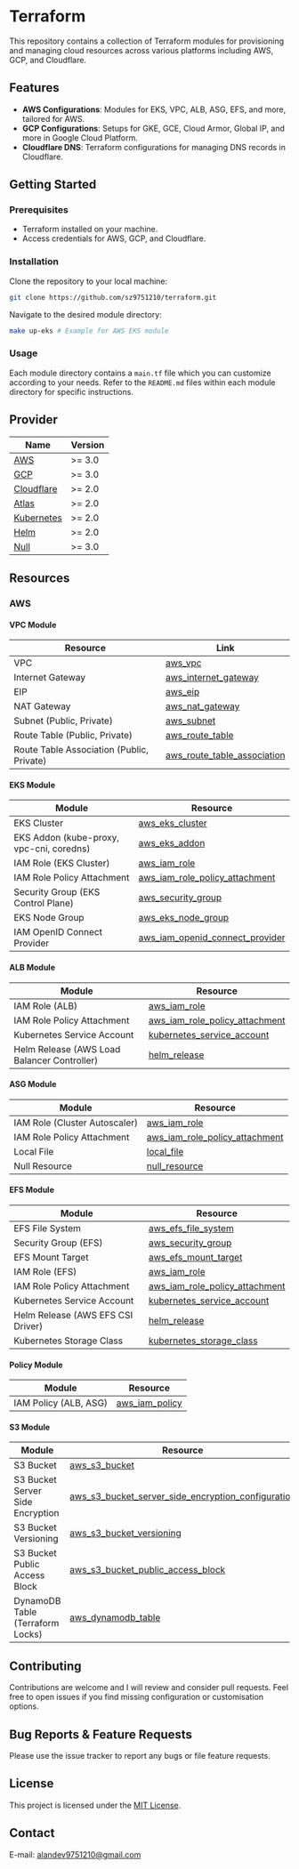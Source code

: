# Terraform

This repository contains a collection of Terraform modules for provisioning and managing cloud resources across various platforms including AWS, GCP, and Cloudflare.

## Features

- **AWS Configurations**: Modules for EKS, VPC, ALB, ASG, EFS, and more, tailored for AWS.
- **GCP Configurations**: Setups for GKE, GCE, Cloud Armor, Global IP, and more in Google Cloud Platform.
- **Cloudflare DNS**: Terraform configurations for managing DNS records in Cloudflare.

## Getting Started

### Prerequisites

- Terraform installed on your machine.
- Access credentials for AWS, GCP, and Cloudflare.

### Installation

Clone the repository to your local machine:

```bash
git clone https://github.com/sz9751210/terraform.git
```

Navigate to the desired module directory:

```bash
make up-eks # Example for AWS EKS module
```

### Usage

Each module directory contains a `main.tf` file which you can customize according to your needs. Refer to the `README.md` files within each module directory for specific instructions.


## Provider

| Name | Version |
| --- | --- |
| [AWS](https://registry.terraform.io/providers/hashicorp/aws/latest) | >= 3.0 |
| [GCP](https://registry.terraform.io/providers/hashicorp/google/latest) | >= 3.0 |
| [Cloudflare](https://registry.terraform.io/providers/cloudflare/cloudflare/latest) | >= 2.0 |
| [Atlas](https://registry.terraform.io/providers/hashicorp/atlas/latest) | >= 2.0 |
| [Kubernetes](https://registry.terraform.io/providers/hashicorp/kubernetes/latest) | >= 2.0 |
| [Helm](https://registry.terraform.io/providers/hashicorp/helm/latest) | >= 2.0 |
| [Null](https://registry.terraform.io/providers/hashicorp/null/latest) | >= 3.0 |

## Resources

### AWS

#### VPC Module
| Resource | Link |
| --- | --- |
| VPC | [aws_vpc](https://registry.terraform.io/providers/hashicorp/aws/latest/docs/resources/vpc) |
| Internet Gateway | [aws_internet_gateway](https://registry.terraform.io/providers/hashicorp/aws/latest/docs/resources/internet_gateway) |
| EIP | [aws_eip](https://registry.terraform.io/providers/hashicorp/aws/latest/docs/resources/eip) |
| NAT Gateway | [aws_nat_gateway](https://registry.terraform.io/providers/hashicorp/aws/latest/docs/resources/nat_gateway) |
| Subnet (Public, Private) | [aws_subnet](https://registry.terraform.io/providers/hashicorp/aws/latest/docs/resources/subnet) |
| Route Table (Public, Private) | [aws_route_table](https://registry.terraform.io/providers/hashicorp/aws/latest/docs/resources/route_table) |
| Route Table Association (Public, Private) | [aws_route_table_association](https://registry.terraform.io/providers/hashicorp/aws/latest/docs/resources/route_table_association) |

#### EKS Module
| Module | Resource |
| --- | --- |
| EKS Cluster | [aws_eks_cluster](https://registry.terraform.io/providers/hashicorp/aws/latest/docs/resources/eks_cluster) |
| EKS Addon (kube-proxy, vpc-cni, coredns) | [aws_eks_addon](https://registry.terraform.io/providers/hashicorp/aws/latest/docs/resources/eks_addon) |
| IAM Role (EKS Cluster) | [aws_iam_role](https://registry.terraform.io/providers/hashicorp/aws/latest/docs/resources/iam_role) |
| IAM Role Policy Attachment | [aws_iam_role_policy_attachment](https://registry.terraform.io/providers/hashicorp/aws/latest/docs/resources/iam_role_policy_attachment) |
| Security Group (EKS Control Plane) | [aws_security_group](https://registry.terraform.io/providers/hashicorp/aws/latest/docs/resources/security_group) |
| EKS Node Group | [aws_eks_node_group](https://registry.terraform.io/providers/hashicorp/aws/latest/docs/resources/eks_node_group) |
| IAM OpenID Connect Provider | [aws_iam_openid_connect_provider](https://registry.terraform.io/providers/hashicorp/aws/latest/docs/resources/iam_openid_connect_provider) |

#### ALB Module
| Module | Resource |
| --- | --- |
| IAM Role (ALB) | [aws_iam_role](https://registry.terraform.io/providers/hashicorp/aws/latest/docs/resources/iam_role) |
| IAM Role Policy Attachment | [aws_iam_role_policy_attachment](https://registry.terraform.io/providers/hashicorp/aws/latest/docs/resources/iam_role_policy_attachment) |
| Kubernetes Service Account | [kubernetes_service_account](https://registry.terraform.io/providers/hashicorp/kubernetes/latest/docs/resources/service_account) |
| Helm Release (AWS Load Balancer Controller) | [helm_release](https://registry.terraform.io/providers/hashicorp/helm/latest/docs/resources/release) |

#### ASG Module
| Module | Resource |
| --- | --- |
| IAM Role (Cluster Autoscaler) | [aws_iam_role](https://registry.terraform.io/providers/hashicorp/aws/latest/docs/resources/iam_role) |
| IAM Role Policy Attachment | [aws_iam_role_policy_attachment](https://registry.terraform.io/providers/hashicorp/aws/latest/docs/resources/iam_role_policy_attachment) |
| Local File | [local_file](https://registry.terraform.io/providers/hashicorp/local/latest/docs/resources/file) |
| Null Resource | [null_resource](https://registry.terraform.io/providers/hashicorp/null/latest/docs/resources/resource) |

#### EFS Module
| Module | Resource |
| --- | --- |
| EFS File System | [aws_efs_file_system](https://registry.terraform.io/providers/hashicorp/aws/latest/docs/resources/efs_file_system) |
| Security Group (EFS) | [aws_security_group](https://registry.terraform.io/providers/hashicorp/aws/latest/docs/resources/security_group) |
| EFS Mount Target | [aws_efs_mount_target](https://registry.terraform.io/providers/hashicorp/aws/latest/docs/resources/efs_mount_target) |
| IAM Role (EFS) | [aws_iam_role](https://registry.terraform.io/providers/hashicorp/aws/latest/docs/resources/iam_role) |
| IAM Role Policy Attachment | [aws_iam_role_policy_attachment](https://registry.terraform.io/providers/hashicorp/aws/latest/docs/resources/iam_role_policy_attachment) |
| Kubernetes Service Account | [kubernetes_service_account](https://registry.terraform.io/providers/hashicorp/kubernetes/latest/docs/resources/service_account) |
| Helm Release (AWS EFS CSI Driver) | [helm_release](https://registry.terraform.io/providers/hashicorp/helm/latest/docs/resources/release) |
| Kubernetes Storage Class | [kubernetes_storage_class](https://registry.terraform.io/providers/hashicorp/kubernetes/latest/docs/resources/storage_class) |

#### Policy Module
| Module | Resource |
| --- | --- |
| IAM Policy (ALB, ASG) | [aws_iam_policy](https://registry.terraform.io/providers/hashicorp/aws/latest/docs/resources/iam_policy) |

#### S3 Module
| Module | Resource |
| --- | --- |
| S3 Bucket | [aws_s3_bucket](https://registry.terraform.io/providers/hashicorp/aws/latest/docs/resources/s3_bucket) |
| S3 Bucket Server Side Encryption | [aws_s3_bucket_server_side_encryption_configuration](https://registry.terraform.io/providers/hashicorp/aws/latest/docs/resources/s3_bucket_server_side_encryption_configuration) |
| S3 Bucket Versioning | [aws_s3_bucket_versioning](https://registry.terraform.io/providers/hashicorp/aws/latest/docs/resources/s3_bucket_versioning) |
| S3 Bucket Public Access Block | [aws_s3_bucket_public_access_block](https://registry.terraform.io/providers/hashicorp/aws/latest/docs/resources/s3_bucket_public_access_block) |
| DynamoDB Table (Terraform Locks) | [aws_dynamodb_table](https://registry.terraform.io/providers/hashicorp/aws/latest/docs/resources/dynamodb_table) |


## Contributing

Contributions are welcome and I will review and consider pull requests.
Feel free to open issues if you find missing configuration or customisation options.

## Bug Reports & Feature Requests

Please use the issue tracker to report any bugs or file feature requests.

## License

This project is licensed under the [MIT License](LICENSE).

## Contact

E-mail: [alandev9751210@gmail.com](mailto:<alandev9751210@gmail.com>)
